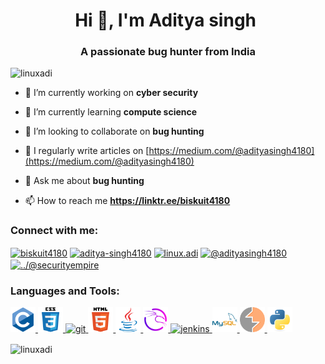  <h1 align="center">Hi 👋, I'm Aditya singh<img src="https://github.com/linuxadi/Aditya/blob/main/Logo-cursor.gif" width="7.798032407407408" height="19" style="margin-top:0px" crossorigin="" class="CToWUd" data-bit="iit"></h1>
<h3 align="center">A passionate bug hunter from India</h3>

<p align="left"> <img src="https://komarev.com/ghpvc/?username=linuxadi&label=Profile%20views&color=0e75b6&style=flat" alt="linuxadi" /> </p>

- 🔭 I’m currently working on **cyber security**

- 🌱 I’m currently learning **compute science**

- 👯 I’m looking to collaborate on **bug hunting**

- 📝 I regularly write articles on [https://medium.com/@adityasingh4180](https://medium.com/@adityasingh4180)

- 💬 Ask me about **bug hunting**

- 📫 How to reach me **https://linktr.ee/biskuit4180**

<h3 align="left">Connect with me:</h3>
<p align="left">
<a href="" target="blank"><img align="center" src="https://raw.githubusercontent.com/rahuldkjain/github-profile-readme-generator/master/src/images/icons/Social/twitter.svg" alt="biskuit4180" height="30" width="40" /></a>
<a href="https://linkedin.com/in/aditya-singh4180" target="blank"><img align="center" src="https://raw.githubusercontent.com/rahuldkjain/github-profile-readme-generator/master/src/images/icons/Social/linked-in-alt.svg" alt="aditya-singh4180" height="30" width="40" /></a>
<a href="" target="blank"><img align="center" src="https://raw.githubusercontent.com/rahuldkjain/github-profile-readme-generator/master/src/images/icons/Social/instagram.svg" alt="linux.adi" height="30" width="40" /></a>
<a href="https://medium.com/@adityasingh4180" target="blank"><img align="center" src="https://raw.githubusercontent.com/rahuldkjain/github-profile-readme-generator/master/src/images/icons/Social/medium.svg" alt="@adityasingh4180" height="30" width="40" /></a>
<a href="https://www.youtube.com/c/../@securityempire" target="blank"><img align="center" src="https://raw.githubusercontent.com/rahuldkjain/github-profile-readme-generator/master/src/images/icons/Social/youtube.svg" alt="../@securityempire" height="30" width="40" /></a>
</p>

<h3 align="left">Languages and Tools:</h3>
<p align="left"> <a href="https://www.cprogramming.com/" target="_blank" rel="noreferrer"> <img src="https://raw.githubusercontent.com/devicons/devicon/master/icons/c/c-original.svg" alt="c" width="40" height="40"/> </a> <a href="https://www.w3schools.com/css/" target="_blank" rel="noreferrer"> <img src="https://raw.githubusercontent.com/devicons/devicon/master/icons/css3/css3-original-wordmark.svg" alt="css3" width="40" height="40"/> </a> <a href="https://git-scm.com/" target="_blank" rel="noreferrer"> <img src="https://www.vectorlogo.zone/logos/git-scm/git-scm-icon.svg" alt="git" width="40" height="40"/> </a> <a href="https://www.w3.org/html/" target="_blank" rel="noreferrer"> <img src="https://raw.githubusercontent.com/devicons/devicon/master/icons/html5/html5-original-wordmark.svg" alt="html5" width="40" height="40"/> </a> <a href="https://www.java.com" target="_blank" rel="noreferrer"> <img src="https://raw.githubusercontent.com/devicons/devicon/master/icons/java/java-original.svg" alt="java" width="40" height="40"/> </a> <a href="https://www.redhat.com/en/topics/linux/what-is-linux" target="_blank" rel="noreferrer"> <img src="https://raw.githubusercontent.com/linuxadi/linuxadi/main/imports/distributor-logo-kali-linux.svg" alt="Linux" width="40" height="40"/> </a> <a href="https://www.jenkins.io" target="_blank" rel="noreferrer"> <img src="https://www.vectorlogo.zone/logos/jenkins/jenkins-icon.svg" alt="jenkins" width="40" height="40"/> </a> <a href="https://www.mysql.com/" target="_blank" rel="noreferrer"> <img src="https://raw.githubusercontent.com/devicons/devicon/master/icons/mysql/mysql-original-wordmark.svg" alt="mysql" width="40" height="40"/> </a> <a href="https://portswigger.net/burp" target="_blank" rel="noreferrer"> <img src="https://raw.githubusercontent.com/linuxadi/linuxadi/main/imports/burpsuite-security-software-svgrepo-com.svg" alt="Burpsuite" width="40" height="40"/> </a> <a href="https://www.python.org" target="_blank" rel="noreferrer"> <img src="https://raw.githubusercontent.com/devicons/devicon/master/icons/python/python-original.svg" alt="python" width="40" height="40"/> </a> </p>

<p><img align="center" src="https://github-readme-stats.vercel.app/api/top-langs?username=linuxadi&show_icons=true&locale=en&layout=compact" alt="linuxadi" /></p>
